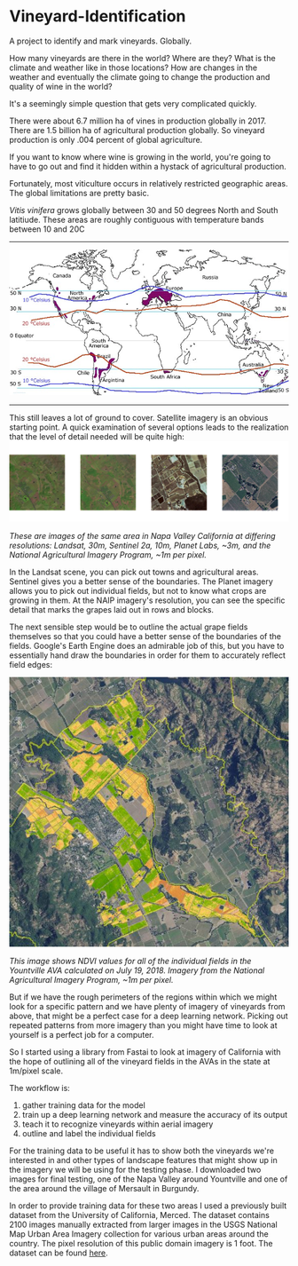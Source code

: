 # Vineyard-Identification
A project to identify and mark vineyards. Globally.

How many vineyards are there in the world? Where are they? What is the climate 
and weather like in those locations? How are changes in the weather and eventually 
the climate going to change the production and quality of wine in the world?

It's a seemingly simple question that gets very complicated quickly.

There were about 6.7 million ha of vines in production globally in 2017. There are 
1.5 billion ha of agricultural production globally. So vineyard production is only 
.004 percent of global agriculture.

If you want to know where wine is growing in the world, you're going to have to go 
out and find it hidden within a hystack of agricultural production.

Fortunately, most viticulture occurs in relatively restricted geographic areas. 
The global limitations are pretty basic.

<i>Vitis vinifera</i> grows globally between 30 and 50 degrees North and South 
latitiude. These areas are roughly contiguous with temperature bands between 
10 and 20C

<hr>
<img src= ./images/30-50.jpg>
<hr>

This still leaves a lot of ground to cover. Satellite imagery is an obvious starting 
point. A quick examination of several options leads to the realization that the level
of detail needed will be quite high:
<img src=./images/scales.png>

<i>These are images of the same area in Napa Valley California at differing 
resolutions: Landsat, 30m, Sentinel 2a, 10m, Planet Labs, ~3m, and the National 
Agricultural Imagery Program, ~1m per pixel.</i>

In the Landsat scene, you can pick out towns and agricultural areas. Sentinel gives 
you a better sense of the boundaries. The Planet imagery allows you to pick out individual 
fields, but not to know what crops are growing in them. At the NAIP imagery's resolution, 
you can see the specific detail that marks the grapes laid out in rows and blocks.

The next sensible step would be to outline the actual grape fields themselves so that you 
could have a better sense of the boundaries of the fields. Google's Earth Engine does an
admirable job of this, but you have to essentially hand draw the boundaries in order for 
them to accurately reflect field edges:

<img src=./images/yountville_ndvi_2018.jpg>

<i>This image shows NDVI values for all of the individual fields in the Yountville AVA 
calculated on July 19, 2018. Imagery from the National Agricultural Imagery Program, 
~1m per pixel.</i>

But if we have the rough perimeters of the regions within which we might look for a
specific pattern and we have plenty of imagery of vineyards from above, that might be 
a perfect case for a deep learning network. Picking out repeated patterns from more 
imagery than you might have time to look at yourself is a perfect job for a computer.

So I started using a library from Fastai to look at imagery of California with the hope 
of outlining all of the vineyard fields in the AVAs in the state at 1m/pixel scale.

The workflow is:
1. gather training data for the model
2. train up a deep learning network and measure the accuracy of its output
3. teach it to recognize vineyards within aerial imagery
4. outline and label the individual fields

For the training data to be useful it has to show both the vineyards we're interested
in and other types of landscape features that might show up in the imagery we will be 
using for the testing phase. I downloaded two images for final testing, one of the 
Napa Valley around Yountville and one of the area around the village of Mersault in 
Burgundy.

In order to provide training data for these two areas I used a previously built dataset
from the University of California, Merced. The dataset contains 2100 images manually 
extracted from larger images in the USGS National Map Urban Area Imagery collection 
for various urban areas around the country. The pixel resolution of this public domain 
imagery is 1 foot. The dataset can be found <a href="http://weegee.vision.ucmerced.edu/datasets/landuse.html">here</a>.



